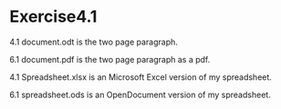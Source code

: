 # Exercise4.1

4.1 document.odt is the two page paragraph.

6.1 document.pdf is the two page paragraph as a pdf.


4.1 Spreadsheet.xlsx is an Microsoft Excel version of my spreadsheet.

6.1 spreadsheet.ods is an OpenDocument version of my spreadsheet.
